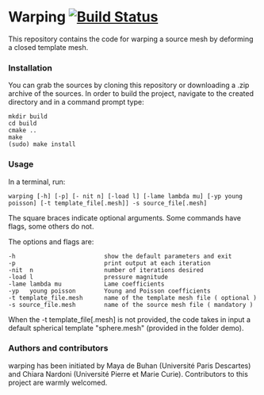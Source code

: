 # Warping [![Build Status](https://travis-ci.org/loicNorgeot/Warping.svg?branch=master)](https://travis-ci.org/loicNorgeot/Warping)
This repository contains the code for warping a source mesh by deforming a closed template mesh.

### Installation
You can grab the sources by cloning this repository or downloading a .zip archive of the sources. In order to build the project, navigate to the created directory and in a command prompt type:
```
mkdir build
cd build
cmake ..
make
(sudo) make install
```

### Usage
In a terminal, run:

```
warping [-h] [-p] [- nit n] [-load l] [-lame lambda mu] [-yp young poisson] [-t template_file[.mesh]] -s source_file[.mesh]
```

The square braces indicate optional arguments. Some commands have flags, some others do not.

The options and flags are:
```
-h                         show the default parameters and exit
-p                         print output at each iteration
-nit  n                    number of iterations desired
-load l                    pressure magnitude
-lame lambda mu            Lame coefficients
-yp   young poisson        Young and Poisson coefficients
-t template_file.mesh      name of the template mesh file ( optional )
-s source_file.mesh        name of the source mesh file ( mandatory )
```

When the -t template_file[.mesh] is not provided, the code takes in input a default spherical template "sphere.mesh" (provided in the folder demo).

### Authors and contributors

warping has been initiated by Maya de Buhan (Université Paris Descartes) and Chiara Nardoni (Université Pierre et Marie Curie). Contributors to this project are warmly welcomed.
